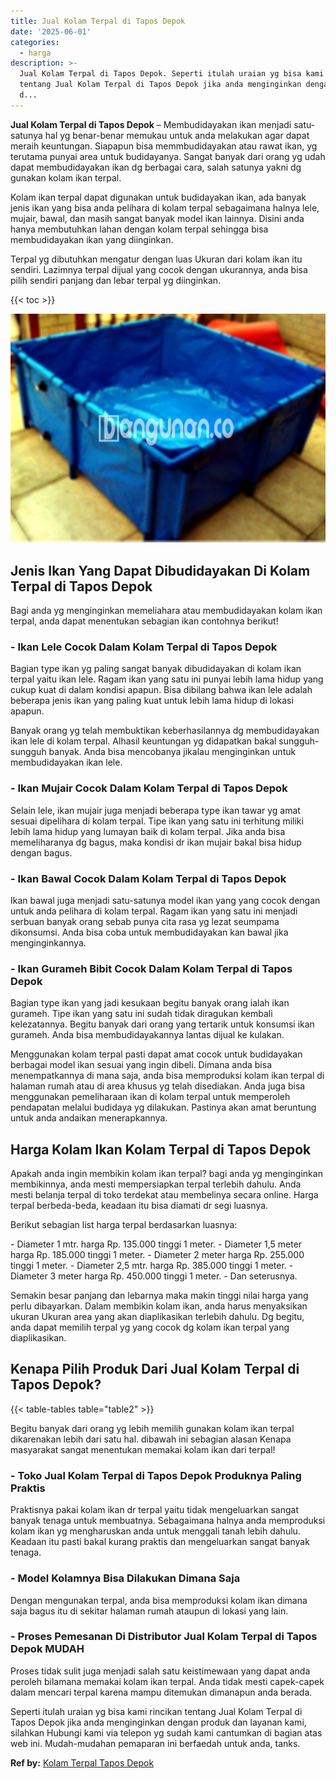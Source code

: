 ```yaml
---
title: Jual Kolam Terpal di Tapos Depok
date: '2025-06-01'
categories:
  - harga
description: >-
  Jual Kolam Terpal di Tapos Depok. Seperti itulah uraian yg bisa kami rincikan
  tentang Jual Kolam Terpal di Tapos Depok jika anda menginginkan dengan produk
  d...
---
```


**Jual Kolam Terpal di Tapos Depok** – Membudidayakan ikan menjadi satu-satunya hal yg benar-benar memukau untuk anda melakukan agar dapat meraih keuntungan. Siapapun bisa memmbudidayakan atau rawat ikan, yg terutama punyai area untuk budidayanya. Sangat banyak dari orang yg udah dapat membudidayakan ikan dg berbagai cara, salah satunya yakni dg gunakan kolam ikan terpal.

Kolam ikan terpal dapat digunakan untuk budidayakan ikan, ada banyak jenis ikan yang bisa anda pelihara di kolam terpal sebagaimana halnya lele, mujair, bawal, dan masih sangat banyak model ikan lainnya. Disini anda hanya membutuhkan lahan dengan kolam terpal sehingga bisa membudidayakan ikan yang diinginkan.

Terpal yg dibutuhkan mengatur dengan luas Ukuran dari kolam ikan itu sendiri. Lazimnya terpal dijual yang cocok dengan ukurannya, anda bisa pilih sendiri panjang dan lebar terpal yg diinginkan.

{{< toc >}}

![Jual Kolam Terpal di Tapos Depok](/images/jual-kolam-terpal-29.png)

## Jenis Ikan Yang Dapat Dibudidayakan Di Kolam Terpal di Tapos Depok

Bagi anda yg menginginkan memeliahara atau membudidayakan kolam ikan terpal, anda dapat menentukan sebagian ikan contohnya berikut!

### \- Ikan Lele Cocok Dalam Kolam Terpal di Tapos Depok

Bagian type ikan yg paling sangat banyak dibudidayakan di kolam ikan terpal yaitu ikan lele. Ragam ikan yang satu ini punyai lebih lama hidup yang cukup kuat di dalam kondisi apapun. Bisa dibilang bahwa ikan lele adalah beberapa jenis ikan yang paling kuat untuk lebih lama hidup di lokasi apapun.

Banyak orang yg telah membuktikan keberhasilannya dg membudidayakan ikan lele di kolam terpal. Alhasil keuntungan yg didapatkan bakal sungguh-sungguh banyak. Anda bisa mencobanya jikalau menginginkan untuk membudidayakan ikan lele.

### \- Ikan Mujair Cocok Dalam Kolam Terpal di Tapos Depok

Selain lele, ikan mujair juga menjadi beberapa type ikan tawar yg amat sesuai dipelihara di kolam terpal. Tipe ikan yang satu ini terhitung miliki lebih lama hidup yang lumayan baik di kolam terpal. Jika anda bisa memeliharanya dg bagus, maka kondisi dr ikan mujair bakal bisa hidup dengan bagus.

### \- Ikan Bawal Cocok Dalam Kolam Terpal di Tapos Depok

Ikan bawal juga menjadi satu-satunya model ikan yang yang cocok dengan untuk anda pelihara di kolam terpal. Ragam ikan yang satu ini menjadi serbuan banyak orang sebab punya cita rasa yg lezat seumpama dikonsumsi. Anda bisa coba untuk membudidayakan kan bawal jika menginginkannya.

### \- Ikan Gurameh Bibit Cocok Dalam Kolam Terpal di Tapos Depok

Bagian type ikan yang jadi kesukaan begitu banyak orang ialah ikan gurameh. Tipe ikan yang satu ini sudah tidak diragukan kembali kelezatannya. Begitu banyak dari orang yang tertarik untuk konsumsi ikan gurameh. Anda bisa membudidayakannya lantas dijual ke kulakan.

Menggunakan kolam terpal pasti dapat amat cocok untuk budidayakan berbagai model ikan sesuai yang ingin dibeli. Dimana anda bisa menempatkannya di mana saja, anda bisa memproduksi kolam ikan terpal di halaman rumah atau di area khusus yg telah disediakan. Anda juga bisa menggunakan pemeliharaan ikan di kolam terpal untuk memperoleh pendapatan melalui budidaya yg dilakukan. Pastinya akan amat beruntung untuk anda andaikan menerapkannya.

## Harga Kolam Ikan Kolam Terpal di Tapos Depok

Apakah anda ingin membikin kolam ikan terpal? bagi anda yg menginginkan membikinnya, anda mesti mempersiapkan terpal terlebih dahulu. Anda mesti belanja terpal di toko terdekat atau membelinya secara online. Harga terpal berbeda-beda, keadaan itu bisa diamati dr segi luasnya.

Berikut sebagian list harga terpal berdasarkan luasnya:

\- Diameter 1 mtr. harga Rp. 135.000 tinggi 1 meter. - Diameter 1,5 meter harga Rp. 185.000 tinggi 1 meter. - Diameter 2 meter harga Rp. 255.000 tinggi 1 meter. - Diameter 2,5 mtr. harga Rp. 385.000 tinggi 1 meter. - Diameter 3 meter harga Rp. 450.000 tinggi 1 meter. - Dan seterusnya.

Semakin besar panjang dan lebarnya maka makin tinggi nilai harga yang perlu dibayarkan. Dalam membikin kolam ikan, anda harus menyaksikan ukuran Ukuran area yang akan diaplikasikan terlebih dahulu. Dg begitu, anda dapat memilih terpal yg yang cocok dg kolam ikan terpal yang diaplikasikan.

## Kenapa Pilih Produk Dari Jual Kolam Terpal di Tapos Depok?

{{< table-tables table="table2" >}}

Begitu banyak dari orang yg lebih memilih gunakan kolam ikan terpal dikarenakan lebih dari satu hal. dibawah ini sebagian alasan Kenapa masyarakat sangat menentukan memakai kolam ikan dari terpal!

### \- Toko Jual Kolam Terpal di Tapos Depok Produknya Paling Praktis

Praktisnya pakai kolam ikan dr terpal yaitu tidak mengeluarkan sangat banyak tenaga untuk membuatnya. Sebagaimana halnya anda memproduksi kolam ikan yg mengharuskan anda untuk menggali tanah lebih dahulu. Keadaan itu pasti bakal kurang praktis dan mengeluarkan sangat banyak tenaga.

### \- Model Kolamnya Bisa Dilakukan Dimana Saja

Dengan mengunakan terpal, anda bisa memproduksi kolam ikan dimana saja bagus itu di sekitar halaman rumah ataupun di lokasi yang lain.

### \- Proses Pemesanan Di Distributor Jual Kolam Terpal di Tapos Depok MUDAH

Proses tidak sulit juga menjadi salah satu keistimewaan yang dapat anda peroleh bilamana memakai kolam ikan terpal. Anda tidak mesti capek-capek dalam mencari terpal karena mampu ditemukan dimanapun anda berada.

Seperti itulah uraian yg bisa kami rincikan tentang Jual Kolam Terpal di Tapos Depok jika anda menginginkan dengan produk dan layanan kami, silahkan Hubungi kami via telepon yg sudah kami cantumkan di bagian atas web ini. Mudah-mudahan pemaparan ini berfaedah untuk anda, tanks.

**Ref by:** [Kolam Terpal Tapos Depok](https://id.wikipedia.org/wiki/Kolam)
